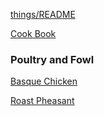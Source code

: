 [things/README](https://github.com/vmsmith/things/blob/master/README.md)

[Cook Book](https://github.com/vmsmith/CookBook/blob/master/README.md)

### Poultry and Fowl     

[Basque Chicken](https://github.com/vmsmith/CookBook/blob/master/chicken_basque_1.md)  

[Roast Pheasant](https://github.com/vmsmith/CookBook/blob/master/pheasant_roast.md)

